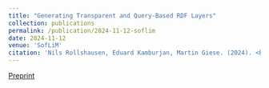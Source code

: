```yaml
---
title: "Generating Transparent and Query-Based RDF Layers"
collection: publications
permalink: /publication/2024-11-12-soflim
date: 2024-11-12
venue: 'SofLiM'
citation: 'Nils Rollshausen, Eduard Kamburjan, Martin Giese. (2024). <b>SofLiM4KG</b>. Accepted for Publication, CEUR-WS.'
---
```


[Preprint](/files/soflim.pdf)
